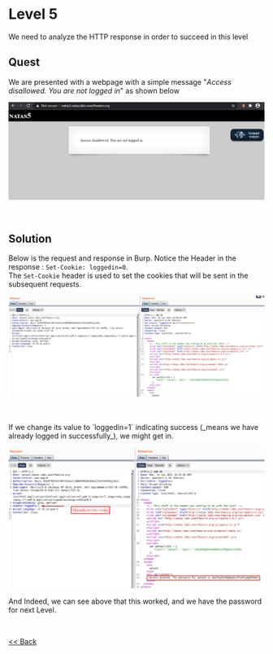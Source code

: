 # Level 5
We need to analyze the HTTP response in order to succeed in this level

## Quest
We are presented with a webpage with a simple message "_Access disallowed. You are not logged in_" as shown below

![Level 5 Image](./images/Level5.png)

<br/>

## Solution
Below is the request and response in Burp. Notice the Header in the response : `Set-Cookie: loggedin=0`.<br/>The `Set-Cookie` header is used to set the cookies that will be sent in the subsequent requests.

![Level 5 Solution](./images/Level5_solution.png)

<br/>
<br/>
If we change its value to `loggedin=1` indicating success (_means we have already logged in successfully_), we might get in. 

![Level 5.1 Solution](./images/Level5.1_solution.png)
<br/>

And Indeed, we can see above that this worked, and we have the password for next Level.

<br/>

[<< Back](https://grey-fish.github.io/Natas/index.html)
